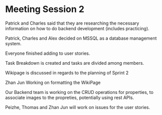 # Meeting Session 2 

Patrick and Charles said that they are researching the necessary information on how to do backend development (includes practicing). 

Patrick, Charles and Alex decided on MSSQL as a database management system. 

Everyone finished adding to user stories.

Task Breakdown is created and tasks are divided among members.

Wikipage is discussed in regards to the planning of Sprint 2

Zhan Jun Working on formatting the WikiPage

Our Backend team is working on the CRUD operations for properties, to associate images to the propreties, potentially using rest APIs.

Peizhe, Thomas and Zhan Jun will work on issues for the user stories.


